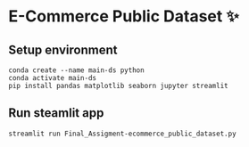 # E-Commerce Public Dataset :sparkles:
## Setup environment
```
conda create --name main-ds python
conda activate main-ds
pip install pandas matplotlib seaborn jupyter streamlit
```

## Run steamlit app
```
streamlit run Final_Assigment-ecommerce_public_dataset.py
```